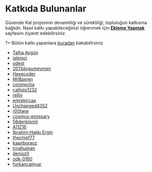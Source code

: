 <!-- NOTLAR
 - Bu sayfada Güvende Kol projesine destekte bulunanlar listelenir.
 - Bu sayfaya ekleme yaparken düzene saygı gösteriniz. -->

# Katkıda Bulunanlar

Güvende Kal projesinin devamlılığı ve sürekliliği, topluluğun katkısına bağlıdır. Nasıl katkı yapabileceğinizi öğrenmek için [**Ekleme Yapmak**](https://guvendekal.org/#/ekleme) sayfasını ziyaret edebilirsiniz.

?> Bütün katkı yapanlara [buradan](https://github.com/GuvendeKal/guvendekal.org/graphs/contributors) bakabilirsiniz

- [Talha Aygün](https://github.com/GokturkTalha)
- [islemci](https://github.com/islemci)
- [odest](https://github.com/odest)
- [2013dogumeymen](https://github.com/2013dogumeymen)
- [Hexecoder](https://github.com/Hexecoder)
- [MrBaxren](https://github.com/MrBaxren)
- [conmecha](https://github.com/conmecha)
- [callisto1232](https://github.com/callisto1232)
- [relliv](https://github.com/relliv)
- [emrekircaa](https://github.com/emrekircaa)
- [Unchanged4352](https://github.com/Unchanged4352)
- [r00tww](https://github.com/r00tww)
- [cosmos-emissary](https://github.com/cosmos-emissary)
- [56denklemli](https://github.com/56denklemli)
- [A11Z16](https://github.com/A11Z16)
- [İbrahim Hakkı Ergin](https://github.com/06ergin06)
- [thechief77](https://github.com/thechief77)
- [kaanboraoz](https://github.com/kaanboraoz)
- [trnahuman](https://github.com/trnahuman)
- [denisz0](https://github.com/denisz0)
- [odk-0160](https://github.com/odk-0160)
- [furkancamyar](https://github.com/furkancamyar)
